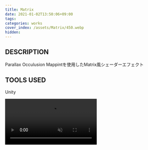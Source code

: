 ```yaml
---
title: Matrix
date: 2021-01-02T13:50:06+09:00
tags: 
categories: works
cover_index: /assets/Matrix/450.webp
hidden: 
---
```


## DESCRIPTION
Parallax Occulusion Mappintを使用したMatrix風シェーダーエフェクト

## TOOLS USED
Unity

<video muted autoplay loop>
    <source src="01.mp4", type="video/mp4">
    <p>動画を再生するにはvideoタグをサポートしたブラウザが必要です。</p>
</video>